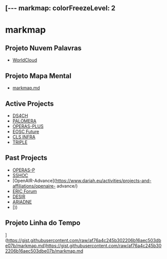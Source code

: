 [---
markmap:
  colorFreezeLevel: 2
---

# **markmap**

## **Projeto Nuvem Palavras**

- [WorldCloud](https://github.com/cxrol25/Introdu-o-s-Humanidades-Digitais-IHD-/assets/150129262/91160d14-8f55-4312-8133-3a3273f42827)


## **Projeto Mapa Mental**

- [markmap.md](markmap.md)

## Active Projects

- [DS4CH](https://www.dariah.eu/activities/projects-and-affiliations/ds4ch/)
- [PALOMERA](https://www.dariah.eu/activities/projects-and-affiliations/palomera/)
- [OPERAS-PLUS](https://www.dariah.eu/activities/projects-and-affiliations/operas-plus/)
- [EOSC Future](https://www.dariah.eu/activities/projects-and-affiliations/eosc-future/)
- [CLS INFRA](https://www.dariah.eu/activities/projects-and-affiliations/cls-infra/)
- [TRIPLE](https://www.dariah.eu/activities/projects-and-affiliations/triple/)

## Past Projects

- [OPERAS-P](https://www.dariah.eu/activities/projects-and-affiliations/operas-p/)
- [SSHOC](https://www.dariah.eu/activities/projects-and-affiliations/sshoc/)
- [OpenAIR-Advance](https://www.dariah.eu/activities/projects-and-affiliations/openaire-
advance/)
- [ERIC Forum](https://www.dariah.eu/activities/projects-and-affiliations/eric-forum/)
- [DESIR](https://www.dariah.eu/activities/projects-and-affiliations/desir/)
- [ARIADNE](https://www.dariah.eu/activities/projects-and-affiliations/ariadne/)
- [))

## **Projeto Linha do Tempo**
](https://gist.githubusercontent.com/raw/af76a4c245b302206b16aec503dbe07b/markmap.md)https://gist.githubusercontent.com/raw/af76a4c245b302206b16aec503dbe07b/markmap.md
